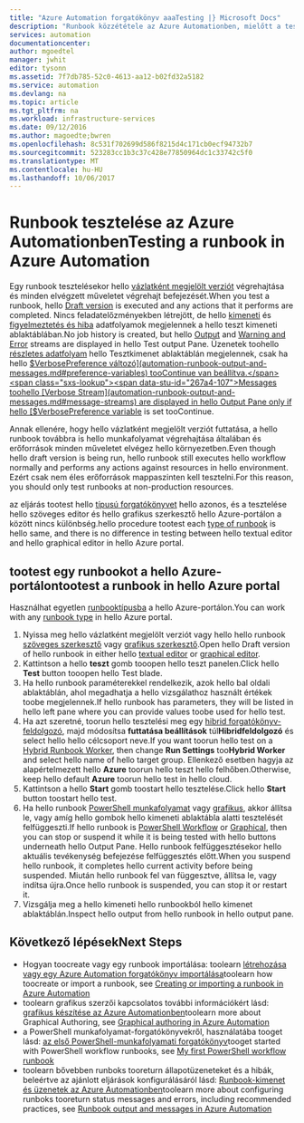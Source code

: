 ```yaml
---
title: "Azure Automation forgatókönyv aaaTesting |} Microsoft Docs"
description: "Runbook közzététele az Azure Automationben, mielőtt a teszteléshez le tooensure, hogy megfelelően működik-e.  Ez a cikk ismerteti, hogyan tootest egy runbook és tekintheti meg a kimenetét."
services: automation
documentationcenter: 
author: mgoedtel
manager: jwhit
editor: tysonn
ms.assetid: 7f7db785-52c0-4613-aa12-b02fd32a5182
ms.service: automation
ms.devlang: na
ms.topic: article
ms.tgt_pltfrm: na
ms.workload: infrastructure-services
ms.date: 09/12/2016
ms.author: magoedte;bwren
ms.openlocfilehash: 8c531f702699d586f8215d4c171cb0ecf94732b7
ms.sourcegitcommit: 523283cc1b3c37c428e77850964dc1c33742c5f0
ms.translationtype: MT
ms.contentlocale: hu-HU
ms.lasthandoff: 10/06/2017
---
```

# <a name="testing-a-runbook-in-azure-automation"></a><span data-ttu-id="267a4-104">Runbook tesztelése az Azure Automationben</span><span class="sxs-lookup"><span data-stu-id="267a4-104">Testing a runbook in Azure Automation</span></span>
<span data-ttu-id="267a4-105">Egy runbook tesztelésekor hello [vázlatként megjelölt verziót](automation-creating-importing-runbook.md#publishing-a-runbook) végrehajtása és minden elvégzett műveletet végrehajt befejezését.</span><span class="sxs-lookup"><span data-stu-id="267a4-105">When you test a runbook, hello [Draft version](automation-creating-importing-runbook.md#publishing-a-runbook) is executed and any actions that it performs are completed.</span></span> <span data-ttu-id="267a4-106">Nincs feladatelőzményekben létrejött, de hello [kimeneti](automation-runbook-output-and-messages.md#output-stream) és [figyelmeztetés és hiba](automation-runbook-output-and-messages.md#message-streams) adatfolyamok megjelennek a hello teszt kimeneti ablaktáblában.</span><span class="sxs-lookup"><span data-stu-id="267a4-106">No job history is created, but hello [Output](automation-runbook-output-and-messages.md#output-stream) and [Warning and Error](automation-runbook-output-and-messages.md#message-streams) streams are displayed in hello Test output Pane.</span></span> <span data-ttu-id="267a4-107">Üzenetek toohello [részletes adatfolyam](automation-runbook-output-and-messages.md#message-streams) hello Tesztkimenet ablaktáblán megjelennek, csak ha hello [$VerbosePreference változó](automation-runbook-output-and-messages.md#preference-variables) tooContinue van beállítva.</span><span class="sxs-lookup"><span data-stu-id="267a4-107">Messages toohello [Verbose Stream](automation-runbook-output-and-messages.md#message-streams) are displayed in hello Output Pane only if hello [$VerbosePreference variable](automation-runbook-output-and-messages.md#preference-variables) is set tooContinue.</span></span>

<span data-ttu-id="267a4-108">Annak ellenére, hogy hello vázlatként megjelölt verziót futtatása, a hello runbook továbbra is hello munkafolyamat végrehajtása általában és erőforrások minden műveletet elvégez hello környezetben.</span><span class="sxs-lookup"><span data-stu-id="267a4-108">Even though hello draft version is being run, hello runbook still executes hello workflow normally and performs any actions against resources in hello environment.</span></span> <span data-ttu-id="267a4-109">Ezért csak nem éles erőforrások mappaszinten kell tesztelni.</span><span class="sxs-lookup"><span data-stu-id="267a4-109">For this reason, you should only test runbooks at non-production resources.</span></span>

<span data-ttu-id="267a4-110">az eljárás tootest hello [típusú forgatókönyvet](automation-runbook-types.md) hello azonos, és a tesztelése hello szöveges editor és hello grafikus szerkesztő hello Azure-portálon a között nincs különbség.</span><span class="sxs-lookup"><span data-stu-id="267a4-110">hello procedure tootest each [type of runbook](automation-runbook-types.md) is hello same, and there is no difference in testing between hello textual editor and hello graphical editor in hello Azure portal.</span></span>  

## <a name="tootest-a-runbook-in-hello-azure-portal"></a><span data-ttu-id="267a4-111">tootest egy runbookot a hello Azure-portálon</span><span class="sxs-lookup"><span data-stu-id="267a4-111">tootest a runbook in hello Azure portal</span></span>
<span data-ttu-id="267a4-112">Használhat egyetlen [runbooktípusba](automation-runbook-types.md) a hello Azure-portálon.</span><span class="sxs-lookup"><span data-stu-id="267a4-112">You can work with any [runbook type](automation-runbook-types.md) in hello Azure portal.</span></span>

1. <span data-ttu-id="267a4-113">Nyissa meg hello vázlatként megjelölt verziót vagy hello hello runbook [szöveges szerkesztő](automation-edit-textual-runbook.md) vagy [grafikus szerkesztő](automation-graphical-authoring-intro.md).</span><span class="sxs-lookup"><span data-stu-id="267a4-113">Open hello Draft version of hello runbook in either hello [textual editor](automation-edit-textual-runbook.md) or [graphical editor](automation-graphical-authoring-intro.md).</span></span>
2. <span data-ttu-id="267a4-114">Kattintson a hello **teszt** gomb tooopen hello teszt panelen.</span><span class="sxs-lookup"><span data-stu-id="267a4-114">Click hello **Test** button tooopen hello Test blade.</span></span>
3. <span data-ttu-id="267a4-115">Ha hello runbook paraméterekkel rendelkezik, azok hello bal oldali ablaktáblán, ahol megadhatja a hello vizsgálathoz használt értékek toobe megjelennek.</span><span class="sxs-lookup"><span data-stu-id="267a4-115">If hello runbook has parameters, they will be listed in hello left pane where you can provide values toobe used for hello test.</span></span>
4. <span data-ttu-id="267a4-116">Ha azt szeretné, toorun hello tesztelési meg egy [hibrid forgatókönyv-feldolgozó](automation-hybrid-runbook-worker.md), majd módosítsa **futtatása beállítások** túl**Hibridfeldolgozó** és select hello hello célcsoport neve.</span><span class="sxs-lookup"><span data-stu-id="267a4-116">If you want toorun hello test on a [Hybrid Runbook Worker](automation-hybrid-runbook-worker.md), then change **Run Settings** too**Hybrid Worker** and select hello name of hello target group.</span></span>  <span data-ttu-id="267a4-117">Ellenkező esetben hagyja az alapértelmezett hello **Azure** toorun hello teszt hello felhőben.</span><span class="sxs-lookup"><span data-stu-id="267a4-117">Otherwise, keep hello default **Azure** toorun hello test in hello cloud.</span></span>
5. <span data-ttu-id="267a4-118">Kattintson a hello **Start** gomb toostart hello tesztelése.</span><span class="sxs-lookup"><span data-stu-id="267a4-118">Click hello **Start** button toostart hello test.</span></span>
6. <span data-ttu-id="267a4-119">Ha hello runbook [PowerShell munkafolyamat](automation-runbook-types.md#powershell-workflow-runbooks) vagy [grafikus](automation-runbook-types.md#graphical-runbooks), akkor állítsa le, vagy amíg hello gombok hello kimeneti ablaktábla alatti tesztelését felfüggeszti.</span><span class="sxs-lookup"><span data-stu-id="267a4-119">If hello runbook is [PowerShell Workflow](automation-runbook-types.md#powershell-workflow-runbooks) or [Graphical](automation-runbook-types.md#graphical-runbooks), then you can stop or suspend it while it is being tested with hello buttons underneath hello Output Pane.</span></span> <span data-ttu-id="267a4-120">Hello runbook felfüggesztésekor hello aktuális tevékenység befejezése felfüggesztés előtt.</span><span class="sxs-lookup"><span data-stu-id="267a4-120">When you suspend hello runbook, it completes hello current activity before being suspended.</span></span> <span data-ttu-id="267a4-121">Miután hello runbook fel van függesztve, állítsa le, vagy indítsa újra.</span><span class="sxs-lookup"><span data-stu-id="267a4-121">Once hello runbook is suspended, you can stop it or restart it.</span></span>
7. <span data-ttu-id="267a4-122">Vizsgálja meg a hello kimeneti hello runbookból hello kimenet ablaktáblán.</span><span class="sxs-lookup"><span data-stu-id="267a4-122">Inspect hello output from hello runbook in hello output pane.</span></span>

## <a name="next-steps"></a><span data-ttu-id="267a4-123">Következő lépések</span><span class="sxs-lookup"><span data-stu-id="267a4-123">Next Steps</span></span>
* <span data-ttu-id="267a4-124">Hogyan toocreate vagy egy runbook importálása: toolearn [létrehozása vagy egy Azure Automation forgatókönyv importálása](automation-creating-importing-runbook.md)</span><span class="sxs-lookup"><span data-stu-id="267a4-124">toolearn how toocreate or import a runbook, see [Creating or importing a runbook in Azure Automation](automation-creating-importing-runbook.md)</span></span>
* <span data-ttu-id="267a4-125">toolearn grafikus szerzői kapcsolatos további információkért lásd: [grafikus készítése az Azure Automationben](automation-graphical-authoring-intro.md)</span><span class="sxs-lookup"><span data-stu-id="267a4-125">toolearn more about Graphical Authoring, see [Graphical authoring in Azure Automation](automation-graphical-authoring-intro.md)</span></span>
* <span data-ttu-id="267a4-126">a PowerShell munkafolyamat-forgatókönyvekről, használatába tooget lásd: [az első PowerShell-munkafolyamati forgatókönyv](automation-first-runbook-textual.md)</span><span class="sxs-lookup"><span data-stu-id="267a4-126">tooget started with PowerShell workflow runbooks, see [My first PowerShell workflow runbook](automation-first-runbook-textual.md)</span></span>
* <span data-ttu-id="267a4-127">toolearn bővebben runboks tooreturn állapotüzeneteket és a hibák, beleértve az ajánlott eljárások konfigurálásáról lásd: [Runbook-kimenet és üzenetek az Azure Automationben](automation-runbook-output-and-messages.md)</span><span class="sxs-lookup"><span data-stu-id="267a4-127">toolearn more about configuring runboks tooreturn status messages and errors, including recommended practices, see [Runbook output and messages in Azure Automation](automation-runbook-output-and-messages.md)</span></span>

